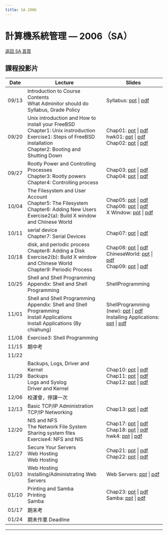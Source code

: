 ```yaml
---
title: SA 2006
---
```


# 計算機系統管理 — 2006（SA）

[返回 SA 首頁](/sa/)

## 課程投影片

| Date | Lecture | Slides |
|---|---|---|
| 09/13 | Introduction to Course Contents<br>What Adminitor should do<br>Syllabus, Grade Policy | Syllabus: [ppt](slide/00_Syllabus.pdf) &#124; [pdf](slide/00_Syllabus.pdf) |
| 09/20 | Unix introduction and How to install your FreeBSD<br>Chapter1: Unix instroduction<br>Exercise1: Steps of FreeBSD installation<br>Chapter2: Booting and Shutting Down | Chap01: [ppt](slide/01_Unix%20Introduciton.pdf) &#124; [pdf](slide/01_Unix%20Introduciton.pdf)<br>hwk01: [ppt](slide/hwk1_Install%20FreeBSD.pdf) &#124; [pdf](slide/hwk1_Install%20FreeBSD.pdf)<br>Chap02: [ppt](slide/02_Booting%20Up%20and%20Sutting%20Down.pdf) &#124; [pdf](slide/02_Booting%20Up%20and%20Sutting%20Down.pdf) |
| 09/27 | Rootly Power and Controlling Processes<br>Chapter3: Rootly powers<br>Chapter4: Controlling process | Chap03: [ppt](slide/03_Rootly%20Powers.pdf) &#124; [pdf](slide/03_Rootly%20Powers.pdf)<br>Chap04: [ppt](slide/04_Controlling%20Process.pdf) &#124; [pdf](slide/04_Controlling%20Process.pdf) |
| 10/04 | The Filesystem and User Account<br>Chapter5: The Filesystem<br>Chapter6: Adding New Users<br>Exercise2(a): Build X window and Chinese World | Chap05: [ppt](slide/05_The%20FileSystem.pdf) &#124; [pdf](slide/05_The%20FileSystem.pdf)<br>Chap06: [ppt](slide/06_Adding%20New%20Users.pdf) &#124; [pdf](slide/06_Adding%20New%20Users.pdf)<br>X Window: [ppt](slide/hwk2a_BuildXWindow.pdf) &#124; [pdf](slide/hwk2a_BuildXWindow.pdf) |
| 10/11 | serial device<br>Chapter7: Serial Devices | Chap07: [ppt](slide/07_Serial%20Devices.pdf) &#124; [pdf](slide/07_Serial%20Devices.pdf) |
| 10/18 | disk, and periodic process<br>Chapter8: Adding a Disk<br>Exercise2(b): Build X window and Chinese World<br>Chapter9: Periodic Process | Chap08: [ppt](slide/08_Adding%20Disk.pdf) &#124; [pdf](slide/08_Adding%20Disk.pdf)<br>ChineseWorld: [ppt](slide/hwk2b_ChineseWorld.pdf) &#124; [pdf](slide/hwk2b_ChineseWorld.pdf)<br>Chap09: [ppt](slide/09_Periodic%20Processes.pdf) &#124; [pdf](slide/09_Periodic%20Processes.pdf) |
| 10/25 | Shell and Shell Programming<br>Appendix: Shell and Shell Programming | ShellProgramming |
| 11/01 | Shell and Shell Programming<br>Appendix: Shell and Shell Programming<br>Install Applications<br>Install Applications (By chiahung) | ShellProgramming (new): [ppt](slide/ShellProgramming.pdf) &#124; [pdf](slide/ShellProgramming.pdf)<br>Installing Applications: [ppt](slide/Installing%20Applications.pdf) &#124; [pdf](slide/Installing%20Applications.pdf) |
| 11/08 | Exercise3: Shell Programming | |
| 11/15 | 期中考 | |
| 11/22 | | |
| 11/29 | Backups, Logs, Driver and Kernel<br>Backups<br>Logs and Syslog<br>Driver and Kernel | Chap10: [ppt](slide/10_Backups.pdf) &#124; [pdf](slide/10_Backups.pdf)<br>Chap11: [ppt](slide/11_Syslog%20and%20Logs.pdf) &#124; [pdf](slide/11_Syslog%20and%20Logs.pdf)<br>Chap12: [ppt](slide/12_Driver%20and%20Kernel.pdf) &#124; [pdf](slide/12_Driver%20and%20Kernel.pdf) |
| 12/06 | 校運會，停課一次  | | |
| 12/13 | Basic TCP/IP Administration<br>TCP/IP Networking | Chap13: [ppt](slide/13_TCPIP.pdf) &#124; [pdf](slide/13_TCPIP.pdf) |
| 12/20 | NIS and NFS<br>The Network File System<br>Sharing system files<br>Exercise4: NFS and NIS | Chap17: [ppt](slide/17_NFS.pdf) &#124; [pdf](slide/17_NFS.pdf)<br>Chap18: [ppt](slide/18_NIS.pdf) &#124; [pdf](slide/18_NIS.pdf)<br>hwk4: [ppt](slide/hwk4_NFS+NIS.pdf) &#124; [pdf](slide/hwk4_NFS+NIS.pdf) |
| 12/27 | Secure Your Servers<br>Web Hosting<br>Web Hosting | Chap21: [ppt](slide/21_Security.pdf) &#124; [pdf](slide/21_Security.pdf)<br>Chap22: [ppt](slide/22_Web%20Hosting.pdf) &#124; [pdf](slide/22_Web%20Hosting.pdf) |
| 01/03 | Web Hosting<br>Installing/Administrating Web Servers | Web Servers: [ppt](slide/hwk5a_installing%20webservers.pdf) &#124; [pdf](slide/hwk5a_installing%20webservers.pdf) |
| 01/10 | Printing and Samba<br>Printing<br>Samba | Chap23: [ppt](slide/23_Printing.pdf) &#124; [pdf](slide/23_Printing.pdf)<br>Samba: [ppt](slide/hwk5b_samba.pdf) &#124; [pdf](slide/hwk5b_samba.pdf) |
| 01/17 | 期末考 | |
| 01/24 | 期末作業 Deadline | |

---
